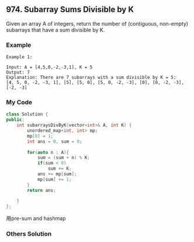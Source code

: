 ## 974. Subarray Sums Divisible by K

Given an array A of integers, return the number of (contiguous, non-empty) subarrays that have a sum divisible by K.

### Example
```
Example 1:

Input: A = [4,5,0,-2,-3,1], K = 5
Output: 7
Explanation: There are 7 subarrays with a sum divisible by K = 5:
[4, 5, 0, -2, -3, 1], [5], [5, 0], [5, 0, -2, -3], [0], [0, -2, -3], [-2, -3]
```

### My Code
```c++
class Solution {
public:
    int subarraysDivByK(vector<int>& A, int K) {
        unordered_map<int, int> mp;
        mp[0] = 1;
        int ans = 0, sum = 0;
        
        for(auto n : A){
            sum = (sum + n) % K;
            if(sum < 0)
                sum += K;
            ans += mp[sum];
            mp[sum] += 1;
        }
        return ans;
        
    }
};
```
用pre-sum and hashmap

### Others Solution
```c++
```




